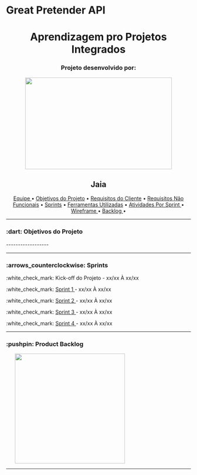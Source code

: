 # Great Pretender API
<h1 align="center">Aprendizagem pro Projetos Integrados</h1>
<h3 align="center">Projeto desenvolvido por:</h3>
<p align="center">
<img src="" width="400" height="250" align="center"/>
</p>  

<h2 align="center">Jaia</h2>

<p align="center">
    <a href =""> Equipe </a>  •
    <a href =""> Objetivos do Projeto</a>  • 
    <a href =""> Requisitos do Cliente</a>  • 
    <a href =""> Requisitos Não Funcionais</a>  • 
    <a href =""> Sprints</a>  • 
    <a href =""> Ferramentas Utilizadas</a>  • 
    <a href =""> Atividades Por Sprint </a>  • 
    <a href =""> Wireframe </a>  •
    <a href =""> Backlog </a>  • 
</p> 
<hr>
<h3> :dart: Objetivos do Projeto</h3>
<p>------------------</p>
<hr>
<h3>:arrows_counterclockwise: Sprints</h3>
<p>:white_check_mark: Kick-off do Projeto - xx/xx À xx/xx</p>
<p>:white_check_mark: <a href=""> Sprint 1 </a>- xx/xx À xx/xx</p>
<p>:white_check_mark: <a href=""> Sprint 2 </a> - xx/xx À xx/xx</p>
<p>:white_check_mark: <a href=""> Sprint 3 </a> - xx/xx À xx/xx</p>
<p>:white_check_mark: <a href=""> Sprint 4 </a> - xx/xx À xx/xx</p>

<hr>

<h3> :pushpin: Product Backlog</h3>
<ul>
<img src="" width="300"/>
</ul>
<hr>
